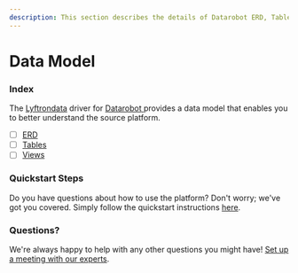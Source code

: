 ```yaml
---
description: This section describes the details of Datarobot ERD, Tables, and Views.
---
```


# Data Model

### Index

The  [Lyftrondata](https://www.lyftrondata.com/) driver for [Datarobot](https://www.lyftrondata.com/integration/datarobot/)[ ](https://www.lyftrondata.com/integration/datarobot/)provides a data model that enables you to better understand the source platform.

* [ ] [ERD](../../../business-analytics/datarobot/data-model/erd.md)
* [ ] [Tables](../../../business-analytics/datarobot/data-model/tables.md)
* [ ] [Views](../../../business-analytics/datarobot/data-model/views.md)

### Quickstart Steps

Do you have questions about how to use the platform? Don't worry; we've got you covered. Simply follow the quickstart instructions [here](../../../../quickstart-steps.md).

### Questions? <a href="#questions" id="questions"></a>

We're always happy to help with any other questions you might have! [Set up a meeting with our experts](https://www.lyftrondata.com/book-a-meeting/).


